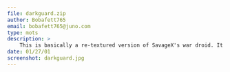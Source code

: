 ```yaml
---
file: darkguard.zip
author: Bobafett765
email: bobafett765@juno.com
type: mots
description: >
    This is basically a re-textured version of SavageX's war droid. It's used for decoration purposes, unless you know how to use it otherwise.
date: 01/27/01
screenshot: darkguard.jpg
---
```

